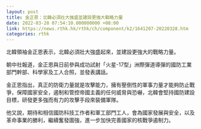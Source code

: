 ```yaml
---
layout: post
title: 金正恩：北韓必須壯大強盛並建設更強大戰略力量
date: 2022-03-28 07:54:10.000000000 +08:00
link: https://news.rthk.hk/rthk/ch/component/k2/1641207-20220328.htm
categories: rthk
---
```


北韓領袖金正恩表示，北韓必須壯大強盛起來，並建設更強大的戰略力量。

朝中社報道，金正恩與日前參與成功試射「火星-17型」洲際彈道導彈的國防工業部門幹部、科學家及工人合照，並發表講話。

金正恩指出，真正的防衛力量就是攻擊能力，擁有壓倒性的軍事力量才能夠防止戰爭，保障國家安全，遏制和管控帝國主義的任何威脅與恐嚇，北韓會堅持國防建設目標，研發更多強而有力的攻擊手段來裝備軍隊。

他又說，期待和相信國防科技工作者和軍工部門工人，會為國家發展與安全，以及革命事業的勝利，繼續奮發圖強，進一步加快完善國家的核戰爭遏制力。
